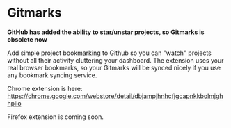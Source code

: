 # Gitmarks

**GitHub has added the ability to star/unstar projects, so Gitmarks is obsolete now**


Add simple project bookmarking to Github so you can "watch" projects without all their activity cluttering your dashboard. The extension uses your real browser bookmarks, so your Gitmarks will be synced nicely if you use any bookmark syncing service.

Chrome extension is here: https://chrome.google.com/webstore/detail/dbjampjhnhcfjgcapnkkbolmjghhpiio

Firefox extension is coming soon.
